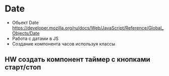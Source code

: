 # Date 
- Обьект Date https://developer.mozilla.org/ru/docs/Web/JavaScript/Reference/Global_Objects/Date
- Работа с датами в JS
- Создание компонента часов используя классы


## HW создать компонент таймер с кнопками старт/стоп
